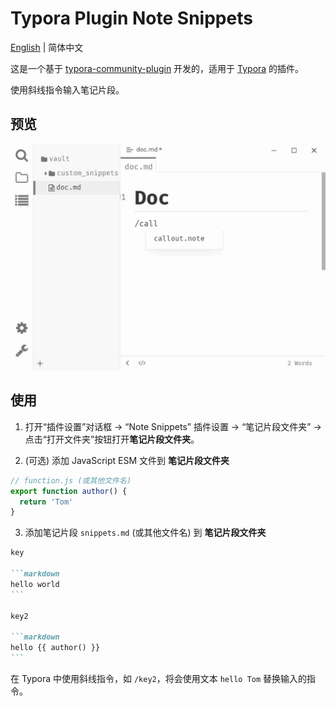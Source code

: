 # Typora Plugin Note Snippets

[English](https://github.com/typora-community-plugin/typora-plugin-note-snippets#README.md) | 简体中文

这是一个基于 [typora-community-plugin](https://github.com/typora-community-plugin/typora-community-plugin) 开发的，适用于 [Typora](https://typora.io) 的插件。

使用斜线指令输入笔记片段。

## 预览

![](/docs/assets/base.jpg)

## 使用

1. 打开“插件设置”对话框 → “Note Snippets” 插件设置 → “笔记片段文件夹” → 点击“打开文件夹”按钮打开**笔记片段文件夹**。

2. (可选) 添加 JavaScript ESM 文件到 **笔记片段文件夹**

```js
// function.js (或其他文件名)
export function author() {
  return 'Tom'
}
```

3. 添加笔记片段 `snippets.md` (或其他文件名) 到 **笔记片段文件夹**

````markdown
key

```markdown
hello world
```

key2

```markdown
hello {{ author() }}
```
````

在 Typora 中使用斜线指令，如 `/key2`，将会使用文本 `hello Tom` 替换输入的指令。

